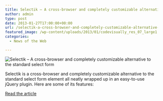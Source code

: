```yaml
---
title: Selectik – A cross-browser and completely customizable alternative to the standard select form
author: admin
type: post
date: 2013-01-27T17:00:00+00:00
url: /selectik-a-cross-browser-and-completely-customizable-alternative-to-the-standard-select-form-2/
featured_image: /wp-content/uploads/2013/01/codevisually_res_07_large1.jpg
categories:
  - News of the Web

---
```

<img src="https://i0.wp.com/codevisually.com/wp-content/uploads/2013/01/codevisually_res_07_large.jpg?w=700" alt="Selectik – A cross-browser and completely customizable alternative to the standard select form" data-recalc-dims="1" />

Selectik is a cross-browser and completely customizable alternative to the standard select form element all neatly wrapped up in an easy-to-use jQuery plugin. Here are some of its features:

<a href="http://codevisually.com/selectik/" title="Selectik – A cross-browser and completely customizable alternative to the standard select form" target="_blank">Read the article</a>